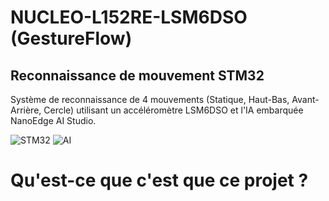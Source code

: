 # NUCLEO-L152RE-LSM6DSO (GestureFlow)
## Reconnaissance de mouvement STM32

Système de reconnaissance de 4 mouvements (Statique, Haut-Bas, Avant-Arrière, Cercle) 
utilisant un accéléromètre LSM6DSO et l'IA embarquée NanoEdge AI Studio.

![STM32](https://img.shields.io/badge/STM32-L152RE-blue)
![AI](https://img.shields.io/badge/AI-NanoEdge-green)

# Qu'est-ce que c'est que ce projet ?